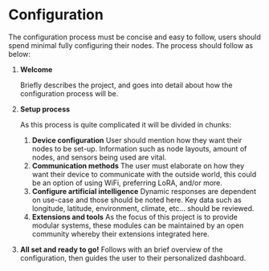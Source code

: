 # Configuration

The configuration process must be concise and easy to follow, users should spend minimal fully configuring their nodes. The process should follow as below:

1. **Welcome**

   Briefly describes the project, and goes into detail about how the configuration process will be.

2. **Setup process**

   As this process is quite complicated it will be divided in chunks:

   1. **Device configuration**
    User should mention how they want their nodes to be set-up. Information such as node layouts, amount of nodes, and sensors being used are vital.
   2. **Communication methods**
    The user must elaborate on how they want their device to communicate with the outside world, this could be an option of using WiFi, preferring LoRA, and/or more.
   3. **Configure artificial intelligence**
    Dynamic responses are dependent on use-case and those should be noted here. Key data such as longitude, latitude, environment, climate, etc... should be reviewed.
   4. **Extensions and tools**
    As the focus of this project is to provide modular systems, these modules can be maintained by an open community whereby their extensions integrated here.

3. **All set and ready to go!**
    Follows with an brief overview of the configuration, then guides the user to their personalized dashboard.
